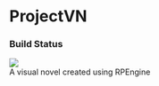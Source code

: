 # ProjectVN
### Build Status
![](https://travis-ci.com/AnzoDK/ProjectVN.svg?branch=dev)
<br>
A visual novel created using RPEngine
